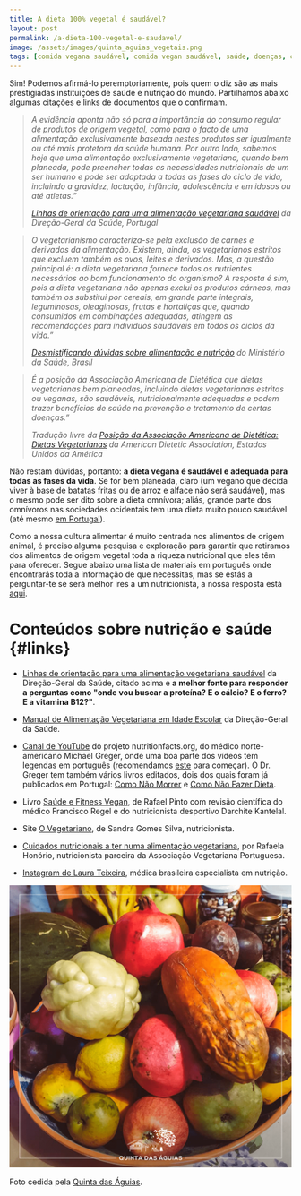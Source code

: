 ```yaml
---
title: A dieta 100% vegetal é saudável?
layout: post
permalink: /a-dieta-100-vegetal-e-saudavel/
image: /assets/images/quinta_aguias_vegetais.png
tags: [comida vegana saudável, comida vegan saudável, saúde, doenças, carências, vitaminas, proteína, nutrição]
---
```


Sim! Podemos afirmá-lo peremptoriamente, pois quem o diz são as mais prestigiadas instituições de saúde e nutrição do mundo. Partilhamos abaixo algumas citações e links de documentos que o confirmam.

<blockquote>
  <p>
    <em>A evidência aponta não só para a importância do consumo regular de produtos de origem vegetal, como para o facto de uma alimentação exclusivamente baseada nestes produtos ser igualmente ou até mais protetora da saúde humana. Por outro lado, sabemos hoje que uma alimentação exclusivamente vegetariana, quando bem planeada, pode preencher todas as necessidades nutricionais de um ser humano e pode ser adaptada a todas as fases do ciclo de vida, incluindo a gravidez, lactação, infância, adolescência e em idosos ou até atletas.&#8221;</em>
  </p>
  
  <cite><a href="https://nutrimento.pt/activeapp/wp-content/uploads/2015/07/Linhas-de-Orienta%c3%a7%c3%a3o-para-uma-Alimenta%c3%a7%c3%a3o-Vegetariana-Saud%c3%a1vel.pdf">Linhas de orientação para uma alimentação vegetariana saudável</a> da Direção-Geral da Saúde, Portugal</cite>
</blockquote>

<blockquote>
  <p>
    <em>O vegetarianismo caracteriza-se pela exclusão de carnes e derivados da alimentação. Existem, ainda, os vegetarianos estritos que excluem também os ovos, leites e derivados. Mas, a questão principal é: a dieta vegetariana fornece todos os nutrientes necessários ao bom funcionamento do organismo? A resposta é sim, pois a dieta vegetariana não apenas exclui os produtos cárneos, mas também os substitui por cereais, em grande parte integrais, leguminosas, oleaginosas, frutas e hortaliças que, quando consumidos em combinações adequadas, atingem as recomendações para indivíduos saudáveis em todos os ciclos da vida.&#8221;</em>
  </p>
  
  <cite><a href="https://bvsms.saude.gov.br/bvs/publicacoes/desmistificando_duvidas_sobre_alimenta%C3%A7%C3%A3o_nutricao.pdf">Desmistificando dúvidas sobre alimentação e nutrição</a> do Ministério da Saúde, Brasil</cite>
</blockquote>

<blockquote>
  <p>
    <em>É a posição da Associação Americana de Dietética que dietas vegetarianas bem planeadas, incluindo dietas vegetarianas estritas ou veganas, são saudáveis, nutricionalmente adequadas e podem trazer benefícios de saúde na prevenção e tratamento de certas doenças.&#8221;</em>
  </p>
  
  <cite>Tradução livre da <a href="https://www.sciencedirect.com/science/article/abs/pii/S0002822309007007">Posição da Associação Americana de Dietética: Dietas Vegetarianas</a> da American Dietetic Association, Estados Unidos da América</cite>
</blockquote>

Não restam dúvidas, portanto: **a dieta vegana é saudável e adequada para todas as fases da vida**. Se for bem planeada, claro (um vegano que decida viver à base de batatas fritas ou de arroz e alface não será saudável), mas o mesmo pode ser dito sobre a dieta omnívora; aliás, grande parte dos omnívoros nas sociedades ocidentais tem uma dieta muito pouco saudável (até mesmo <a href="https://www.publico.pt/2017/03/16/sociedade/noticia/portugueses-comem-muita-carne-e-abusam-do-acucar-1765365" data-type="URL" data-id="https://www.publico.pt/2017/03/16/sociedade/noticia/portugueses-comem-muita-carne-e-abusam-do-acucar-1765365">em Portugal</a>).

Como a nossa cultura alimentar é muito centrada nos alimentos de origem animal, é preciso alguma pesquisa e exploração para garantir que retiramos dos alimentos de origem vegetal toda a riqueza nutricional que eles têm para oferecer. Segue abaixo uma lista de materiais em português onde encontrarás toda a informação de que necessitas, mas se estás a perguntar-te se será melhor ires a um nutricionista, a nossa resposta está [aqui](/ao-tornar-me-vegano-preciso-de-ir-a-um-nutricionista/).

# Conteúdos sobre nutrição e saúde {#links}

* [Linhas de orientação para uma alimentação vegetariana saudável](https://nutrimento.pt/activeapp/wp-content/uploads/2015/07/Linhas-de-Orienta%c3%a7%c3%a3o-para-uma-Alimenta%c3%a7%c3%a3o-Vegetariana-Saud%c3%a1vel.pdf) da Direção-Geral da Saúde, citado acima e **a melhor fonte para responder a perguntas como "onde vou buscar a proteína? E o cálcio? E o ferro? E a vitamina B12?"**.

* [Manual de Alimentação Vegetariana em Idade Escolar](https://nutrimento.pt/activeapp/wp-content/uploads/2016/04/Alimenta%c3%a7%c3%a3o-Vegetariana-em-Idade-Escolar-.pdf) da Direção-Geral da Saúde.

* [Canal de YouTube](https://www.youtube.com/channel/UCddn8dUxYdgJz3Qr5mjADtA) do projeto nutritionfacts.org, do médico norte-americano Michael Greger, onde uma boa parte dos vídeos tem legendas em português (recomendamos [este](https://www.youtube.com/watch?v=30gEiweaAVQ) para começar). O Dr. Greger tem também vários livros editados, dois dos quais foram já publicados em Portugal: [Como Não Morrer](http://luadepapel.pt/pt/saude/como-nao-morrer/) e [Como Não Fazer Dieta](http://luadepapel.pt/pt/saude/como-nao-fazer-dieta/).

* Livro [Saúde e Fitness Vegan](https://www.primebooks.pt/produto/saude-fitness-vegan), de Rafael Pinto com revisão científica do médico Francisco Regel e do nutricionista desportivo Darchite Kantelal.

* Site [O Vegetariano](http://ovegetariano.pt), de Sandra Gomes Silva, nutricionista.

* [Cuidados nutricionais a ter numa alimentação vegetariana](https://veggiekit.pt/cuidados-nutricionais-a-ter-numa-alimentacao-vegetariana/), por Rafaela Honório, nutricionista parceira da Associação Vegetariana Portuguesa.

* [Instagram de Laura Teixeira](https://www.instagram.com/lauramocellinteixeira), médica brasileira especialista em nutrição.

![[Foto de frutas e legumes da Quinta das Águias]](/assets/images/quinta_aguias_vegetais.png "Frutas e legumes da Quinta das Águias")
<div class="img-caption">Foto cedida pela <a href="https://www.facebook.com/associacaoquintadasaguias/photos/2578403615585394">Quinta das Águias</a>.</div>
